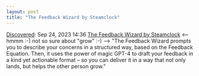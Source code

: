 ```yaml
---
layout: post
title: "The Feedback Wizard by Steamclock"
---
```

[Discovered](http://rolandtanglao.com/2020/07/29/p1-blogthis-checkvist-list-links-to-blog/): Sep 24, 2023 14:36  [The Feedback Wizard by Steamclock](https://feedbackwizard.steamclock.com/) <-- hmmm :-) not so sure about "grow" :-)  --> "The Feedback Wizard prompts you to describe your concerns in a structured way, based on the Feedback Equation. Then, it uses the power of magic GPT-4 to draft your feedback in a kind yet actionable format – so you can deliver it in a way that not only lands, but helps the other person grow."
